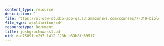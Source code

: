 ```yaml
---
content_type: resource
description: ''
file: https://ol-ocw-studio-app-qa.s3.amazonaws.com/courses/7-349-biological-computing-at-the-crossroads-of-engineering-and-science-spring-2005/dee7509fe2971412123bb33b8fb695f7_joshgrochowass1.pdf
file_type: application/pdf
resourcetype: Document
title: joshgrochowass1.pdf
uid: dee7509f-e297-1412-123b-b33b8fb695f7
---
```

